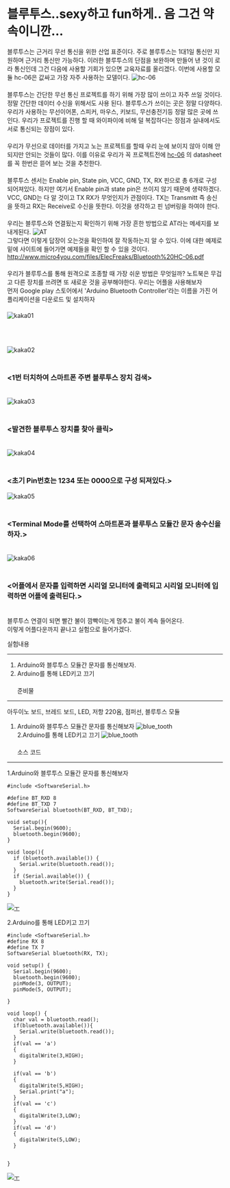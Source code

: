 # 블루투스..sexy하고 fun하게.. 음 그건 약속이니깐... 
블루투스는 근거리 무선 통신을 위한 산업 표준이다. 주로 블루투스는 1대1일 통신만 지원하며 근거리 통신만 가능하다. 
이러한 블루투스의 단점을 보완하며 만들어 낸 것이 로라 통신인데 그건 다음에 사용할 기회가 있으면 교육자료를 올리겠다.
이번에 사용할 모듈 hc-06은 값싸고 가장 자주 사용하는 모델이다. 
![hc-06](img/hc-06.png)  
　  
블루투스는 간단한 무선 통신 프로젝트를 하기 위해 가장 많이 쓰이고 자주 쓰일 것이다.
정말 간단한 데이터 수신을 위해서도 사용 된다. 블루투스가 쓰이는 곳은 정말 다양하다. 우리가 사용하는 무선이어폰,
스피커, 마우스, 키보드, 무선충전기등 정말 많은 곳에 쓰인다. 우리가 프로젝트를 진행 할 때
와이파이에 비해 덜 복잡하다는 장점과 실내에서도 서로 통신되는 장점이 있다.  
　  
우리가 무선으로 데이터를 가지고 노는 프로젝트를 할때 우리 눈에 보이지 않아 이해 안되지만 안되는 것들이 많다.
이를 이유로 우리가 꼭 프로젝트전에 [hc-06](https://www.olimex.com/Products/Components/RF/BLUETOOTH-SERIAL-HC-06/resources/hc06.pdf) 의 datasheet를 꼭 한번은 
뜯어 보는 것을 추천한다.  
　  
블루투스 센서는 Enable pin, State pin, VCC, GND, TX, RX 핀으로 총 6개로 구성 되어져있다. 하지만 여기서 Enable pin과 state pin은 쓰이지
않기 때문에 생략하겠다. VCC, GND는 다 알 것이고 TX RX가 무엇인지가 관점이다. TX는 Transmitt 즉 송신을 뜻하고 RX는
Receive로 수신을 뜻한다. 이것을 생각하고 핀 넘버링을 하여야 한다.  
　  
우리는 블루투스와 연결됬는지 확인하기 위해 가장 흔한 방법으로 AT라는 메세지를 보내게된다. 
![AT](img/AT.png)  
그렇다면 이렇게 답장이 오는것을 확인하여 잘 작동하는지 알 수 있다. 이에 대한 예제로 밑에 사이트에 들어가면 예제들을 확인 할 수 있을 것이다.
http://www.micro4you.com/files/ElecFreaks/Bluetooth%20HC-06.pdf  
　  
우리가 블루투스를 통해 원격으로 조종할 때 가장 쉬운 방법은 무엇일까? 노트북은 무겁고 다른 장치를 쓰려면 또 새로운 것을 공부해야한다. 우리는 어플을 사용해보자  
먼저 Google play 스토어에서 'Arduino Bluetooth Controller'라는 이름을 가진 어플리케이션을 다운로드 및 설치하자  
　  
![kaka01](img/kakao1.jpg)  
　 
### <Arduino Bluetooth Controller>  
　  
![kaka02](img/kakao2.jpg)  
　  
### <1번 터치하여 스마트폰 주변 블루투스 장치 검색>  
　  
![kaka03](img/kakao3.jpg)  
　  
### <발견한 블루투스 장치를 찾아 클릭>  
　  
![kaka04](img/kakao4.jpg)  
　  
### <초기 Pin번호는 1234 또는 0000으로 구성 되져있다.>
  
![kaka05](img/kakao5.jpg)  
　  
### <Terminal Mode를 선택하여 스마트폰과 블루투스 모듈간 문자 송수신을 하자.>  
　  
![kaka06](img/kakao6.jpg)   
　  
### <어플에서 문자를 입력하면 시리얼 모니터에 출력되고 시리얼 모니터에 입력하면 어플에 출력된다.>  
　  
블루투스 연결이 되면 빨간 불이 깜빡이는게 멈추고 불이 계속 들어온다.  
이렇게 어플다운까지 끝나고 실험으로 들어가겠다.  

실험내용   
  
***
1. Arduino와 블루투스 모듈간 문자를 통신해보자.  
2. Arduino를 통해 LED키고 끄기  
　  
준비물  
***  
아두이노 보드, 브레드 보드, LED, 저항 220옴, 점퍼선, 블루투스 모듈  
1. Arduino와 블루투스 모듈간 문자를 통신해보자
![blue_tooth](img/blue_tooth_circuit.PNG)    
2.Arduino를 통해 LED키고 끄기
![blue_tooth](img/blue_tooth_circuit2.PNG)  
　  
소스 코드
***  
1.Arduino와 블루투스 모듈간 문자를 통신해보자  
       
       
    #include <SoftwareSerial.h>
    
    #define BT_RXD 8
    #define BT_TXD 7
    SoftwareSerial bluetooth(BT_RXD, BT_TXD);
     
    void setup(){
      Serial.begin(9600);
      bluetooth.begin(9600);
    }
     
    void loop(){
      if (bluetooth.available()) {
        Serial.write(bluetooth.read());
      }
      if (Serial.available()) {
        bluetooth.write(Serial.read());
      }
    }
[![ㅜ](http://img.youtube.com/vi/vkFoeIQtwXA/0.jpg)](https://www.youtube.com/watch?v=vkFoeIQtwXA)

2.Arduino를 통해 LED키고 끄기  


    #include <SoftwareSerial.h>
    #define RX 8
    #define TX 7
    SoftwareSerial bluetooth(RX, TX);
    
    void setup() {
      Serial.begin(9600);
      bluetooth.begin(9600);
      pinMode(3, OUTPUT);
      pinMode(5, OUTPUT);
    
    }
    
    void loop() {
      char val = bluetooth.read();
      if(bluetooth.available()){
        Serial.write(bluetooth.read());
      }
      if(val == 'a')
      {
        digitalWrite(3,HIGH);
      }
    
      if(val == 'b')
      {
        digitalWrite(5,HIGH); 
        Serial.print("a");
      }
      if(val == 'c')
      {
        digitalWrite(3,LOW);
      }
      if(val == 'd')
      {
        digitalWrite(5,LOW);
      }
    
    
    }

[![ㅜ](http://img.youtube.com/vi/XQpttyAi5gE/0.jpg)](https://www.youtube.com/watch?v=XQpttyAi5gE)